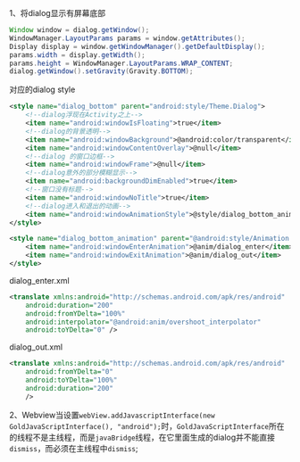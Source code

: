 1、将dialog显示有屏幕底部
```java
Window window = dialog.getWindow();
WindowManager.LayoutParams params = window.getAttributes();
Display display = window.getWindowManager().getDefaultDisplay();
params.width = display.getWidth();
params.height = WindowManager.LayoutParams.WRAP_CONTENT;
dialog.getWindow().setGravity(Gravity.BOTTOM);
```
对应的dialog style
```xml
<style name="dialog_bottom" parent="android:style/Theme.Dialog">
    <!--dialog浮现在Activity之上-->
    <item name="android:windowIsFloating">true</item>
    <!--dialog的背景透明-->
    <item name="android:windowBackground">@android:color/transparent</item>
    <item name="android:windowContentOverlay">@null</item>
    <!--dialog 的窗口边框-->
    <item name="android:windowFrame">@null</item>
    <!--dialog意外的部分模糊显示-->
    <item name="android:backgroundDimEnabled">true</item>
    <!--窗口没有标题-->
    <item name="android:windowNoTitle">true</item>
    <!--dialog进入和退出的动画-->
    <item name="android:windowAnimationStyle">@style/dialog_bottom_animation</item>
</style>

<style name="dialog_bottom_animation" parent="@android:style/Animation.Dialog">
    <item name="android:windowEnterAnimation">@anim/dialog_enter</item>
    <item name="android:windowExitAnimation">@anim/dialog_out</item>
</style>
```
dialog_enter.xml
```xml
<translate xmlns:android="http://schemas.android.com/apk/res/android"
    android:duration="200"
    android:fromYDelta="100%"
    android:interpolator="@android:anim/overshoot_interpolator"
    android:toYDelta="0" />
```
dialog_out.xml
```xml
<translate xmlns:android="http://schemas.android.com/apk/res/android"
    android:fromYDelta="0"
    android:toYDelta="100%"
    android:duration="200"
    />
```
2、Webview当设置`webView.addJavascriptInterface(new GoldJavaScriptInterface(), "android");`时，`GoldJavaScriptInterface`所在的线程不是主线程，而是`javaBridge`线程，在它里面生成的dialog并不能直接`dismiss`，而必须在主线程中`dismiss`;